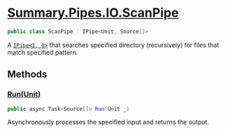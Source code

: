 # [Summary.Pipes.IO.ScanPipe](../src/Core/Pipes/IO/ScanPipe.cs#L6)
```cs
public class ScanPipe : IPipe<Unit, Source[]>
```

A [`IPipe<I, O>`](./Summary.Pipes.IPipe{I,O}.md) that searches specified directory (recursively) for files that match specified pattern.

## Methods
### [Run(Unit)](../src/Core/Pipes/IO/ScanPipe.cs#L9)
```cs
public async Task<Source[]> Run(Unit _)
```

Asynchronously processes the specified input and returns the output.

